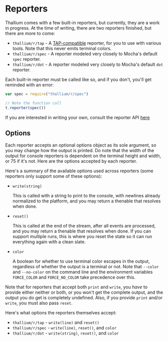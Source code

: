 # Reporters

Thallium comes with a few built-in reporters, but currently, they are a work in progress. At the time of writing, there are two reporters finished, but there are more to come:

- `thallium/r/tap` - A [TAP-compatible](https://testanything.org) reporter, for you to use with various tools. Note that this never emits terminal colors.
- `thallium/r/spec` - A reporter modeled very closely to Mocha's default `spec` reporter.
- `thallium/r/dot` - A reporter modeled very closely to Mocha's default `dot` reporter.

Each built-in reporter must be called like so, and if you don't, you'll get reminded with an error:

```js
var spec = require("thallium/r/spec")

// Note the function call
t.reporter(spec())
```

If you are interested in writing your own, consult the reporter API [here](./reporter-api.md)

## Options

Each reporter accepts an optional options object as its sole argument, so you may change how the output is printed. Do note that the width of the output for console reporters is dependent on the terminal height and width, or 75 if it's not. Here are the options accepted by each reporter.

Here's a summary of the available options used across reporters (some reporters only support some of these options):

- `write(string)`

    This is called with a string to print to the console, with newlines already normalized to the platform, and you may return a thenable that resolves when done.

- `reset()`

    This is called at the end of the stream, after all events are processed, and you may return a thenable that resolves when done. If you can support multiple runs, this is where you reset the state so it can run everything again with a clean slate.

- `color`

    A boolean for whether to use terminal color escapes in the output, regardless of whether the output is a terminal or not. Note that `--color` and `--no-color` on the command line and the environment variables `FORCE_COLOR` and `FORCE_NO_COLOR` take precedence over this.

Note that for reporters that accept both `print` and `write`, you *have* to provide either neither or both, or you won't get the complete output, and the output you do get is completely undefined. Also, if you provide `print` and/or `write`, you must also pass `reset`.

Here's what options the reporters themselves accept:

- `thallium/r/tap` - `write(line)` and `reset()`
- `thallium/r/spec` - `write(line)`, `reset()`, and `color`
- `thallium/r/dot` - `write(string)`, `reset()`, and `color`
